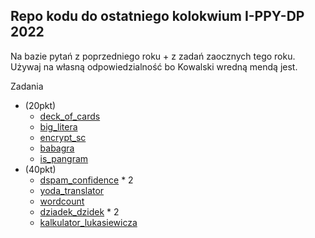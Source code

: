 ## Repo kodu do ostatniego kolokwium I-PPY-DP 2022

Na bazie pytań z poprzedniego roku + z zadań zaocznych tego roku. Używaj na własną odpowiedzialność bo Kowalski wredną mendą jest.

Zadania

-   (20pkt)
    -   [deck_of_cards](https://github.com/dlt-v/kowalski-python/tree/main/deck_of_cards)
    -   [big_litera](https://github.com/dlt-v/kowalski-python/tree/main/big_litera)
    -   [encrypt_sc](https://github.com/dlt-v/kowalski-python/tree/main/encrypt_sc)
    -   [babagra](https://github.com/dlt-v/kowalski-python/tree/main/babagra)
    -   [is_pangram](https://github.com/dlt-v/kowalski-python/tree/main/is_pangram)
-   (40pkt)
    -   [dspam_confidence](https://github.com/dlt-v/kowalski-python/tree/main/dspam) \* 2
    -   [yoda_translator](https://github.com/dlt-v/kowalski-python/tree/main/yoda)
    -   [wordcount](https://github.com/dlt-v/kowalski-python/tree/main/wordcount)
    -   [dziadek_dzidek](https://github.com/dlt-v/kowalski-python/tree/main/dziadek_dzidek) \* 2
    -   [kalkulator_lukasiewicza](https://github.com/dlt-v/kowalski-python/tree/main/lukasiewicz)
